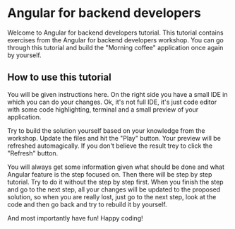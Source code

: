# Angular for backend developers

Welcome to Angular for backend developers tutorial. This tutorial contains exercises from the Angular
for backend developers workshop. You can go through this tutorial and build the "Morning coffee"
application once again by yourself.

## How to use this tutorial

You will be given instructions here. On the right side you have a small IDE in which you can do your
changes. Ok, it's not full IDE, it's just code editor with some code highlighting, terminal and
a small preview of your application.

Try to build the solution yourself based on your knowledge from the workshop. Update the files and
hit the "Play" button. Your preview will be refreshed automagically. If you don't believe the result
trey to click the "Refresh" button.

You will always get some information given what should be done and what Angular feature is the step
focused on. Then there will be step by step tutorial. Try to do it without the step by step first.
When you finish the step and go to the next step, all your changes will be updated to the proposed
solution, so when you are really lost, just go to the next step, look at the code and then go back
and try to rebuild it by yourself.

And most importantly have fun! Happy coding!
